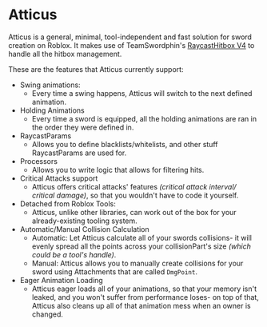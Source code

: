 # Atticus
Atticus is a general, minimal, tool-independent and fast solution for sword creation on Roblox. It makes use of TeamSwordphin's [RaycastHitbox V4](https://devforum.roblox.com/t/raycast-hitbox-401-for-all-your-melee-needs/374482) to handle all the hitbox management.

These are the features that Atticus currently support:
* Swing animations:
    * Every time a swing happens, Atticus will switch to the next defined animation.
* Holding Animations
    * Every time a sword is equipped, all the holding animations are ran in the order they were defined in.
* RaycastParams
    * Allows you to define blacklists/whitelists, and other stuff RaycastParams are used for.
* Processors
    * Allows you to write logic that allows for filtering hits.
* Critical Attacks support
    * Atticus offers critical attacks' features *(critical attack interval/ critical damage)*, so that you wouldn't have to code it yourself.
* Detached from Roblox Tools:
    * Atticus, unlike other libraries, can work out of the box for your already-existing tooling system.
* Automatic/Manual Collision Calculation
    * Automatic: Let Atticus calculate all of your swords collisions- it will evenly spread all the points across your collisionPart's size *(which could be a tool's handle)*.
    * Manual: Atticus allows you to manually create collisions for your sword using Attachments that are called `DmgPoint`.
* Eager Animation Loading
    * Atticus eager loads all of your animations, so that your memory isn't leaked, and you won't suffer from performance loses- on top of that, Atticus also cleans up all of that animation mess when an owner is changed.
    